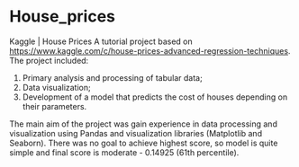 # House_prices
Kaggle | House Prices
A tutorial project based on https://www.kaggle.com/c/house-prices-advanced-regression-techniques.
The project included:
1. Primary analysis and processing of tabular data;
2. Data visualization;
3. Development of a model that predicts the cost of houses depending on their parameters.

The main aim of the project was gain experience in data processing and visualization using Pandas and visualization libraries (Matplotlib and Seaborn). 
There was no goal to achieve highest score, so model is quite simple and final score is moderate - 0.14925 (61th percentile).
